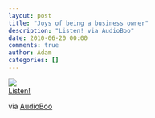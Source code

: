 ```yaml
---
layout: post
title: "Joys of being a business owner"
description: "Listen! via AudioBoo"
date: 2010-06-20 00:00
comments: true
author: Adam
categories: []
---
```


<img src="http://audioboo.fm/boos/143361-joys-of-being-a-business-owner.jpg" /><br /><object type="application/x-shockwave-flash" height="129" width="400"><param name="movie" value="http://boos.audioboo.fm/swf/fullsize_player.swf" /><param name="scale" value="noscale" /><param name="salign" value="lt" /><param name="bgColor" value="#FFFFFF" /><param name="allowScriptAccess" value="always" /><param name="wmode" value="window" /><param name="FlashVars" value="mp3Title=Joys+of+being+a+business+owner&amp;mp3Time=05.20pm+20+Jun+2010&amp;mp3=http%3A%2F%2Faudioboo.fm%2Fboos%2F143361-joys-of-being-a-business-owner.mp3&amp;mp3Author=adambird&amp;mp3LinkURL=http%3A%2F%2Faudioboo.fm%2Fboos%2F143361-joys-of-being-a-business-owner" /><a href="http://audioboo.fm/boos/143361-joys-of-being-a-business-owner.mp3">Listen!</a></object>

<div class="posterous_quote_citation">via <a href="http://audioboo.fm/boos/143361-joys-of-being-a-business-owner">AudioBoo</a></div>